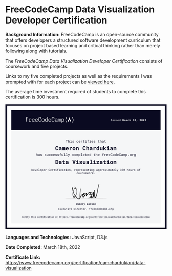 # FreeCodeCamp Data Visualization Developer Certification

**Background Information:**
FreeCodeCamp is an open-source community that offers developers a structured software development curriculum that focuses on project based learning and critical thinking rather than merely following along with tutorials.

The _FreeCodeCamp Data Visualization Developer Certification_ consists of coursework and five projects.

Links to my five completed projects as well as the requirements I was prompted with for each project can be [viewed here](https://www.freecodecamp.org/certification/camchardukian/data-visualization).

The average time investment required of students to complete this certification is 300 hours.

![](images/Data-Visualization.png)

**Languages and Technologies:** JavaScript, D3.js

**Date Completed:** March 18th, 2022

**Certificate Link:** https://www.freecodecamp.org/certification/camchardukian/data-visualization
